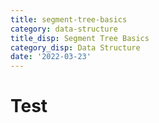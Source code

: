 ```yaml
---
title: segment-tree-basics
category: data-structure
title_disp: Segment Tree Basics
category_disp: Data Structure
date: '2022-03-23'
---
```


# Test